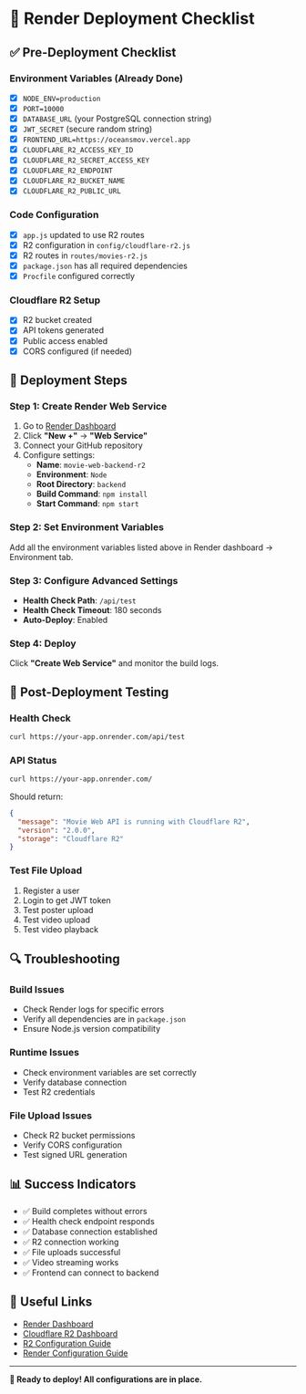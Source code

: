 # 🚀 Render Deployment Checklist

## ✅ Pre-Deployment Checklist

### **Environment Variables (Already Done)**
- [x] `NODE_ENV=production`
- [x] `PORT=10000`
- [x] `DATABASE_URL` (your PostgreSQL connection string)
- [x] `JWT_SECRET` (secure random string)
- [x] `FRONTEND_URL=https://oceansmov.vercel.app`
- [x] `CLOUDFLARE_R2_ACCESS_KEY_ID`
- [x] `CLOUDFLARE_R2_SECRET_ACCESS_KEY`
- [x] `CLOUDFLARE_R2_ENDPOINT`
- [x] `CLOUDFLARE_R2_BUCKET_NAME`
- [x] `CLOUDFLARE_R2_PUBLIC_URL`

### **Code Configuration**
- [x] `app.js` updated to use R2 routes
- [x] R2 configuration in `config/cloudflare-r2.js`
- [x] R2 routes in `routes/movies-r2.js`
- [x] `package.json` has all required dependencies
- [x] `Procfile` configured correctly

### **Cloudflare R2 Setup**
- [x] R2 bucket created
- [x] API tokens generated
- [x] Public access enabled
- [x] CORS configured (if needed)

## 🚀 Deployment Steps

### **Step 1: Create Render Web Service**
1. Go to [Render Dashboard](https://dashboard.render.com)
2. Click **"New +"** → **"Web Service"**
3. Connect your GitHub repository
4. Configure settings:
   - **Name**: `movie-web-backend-r2`
   - **Environment**: `Node`
   - **Root Directory**: `backend`
   - **Build Command**: `npm install`
   - **Start Command**: `npm start`

### **Step 2: Set Environment Variables**
Add all the environment variables listed above in Render dashboard → Environment tab.

### **Step 3: Configure Advanced Settings**
- **Health Check Path**: `/api/test`
- **Health Check Timeout**: 180 seconds
- **Auto-Deploy**: Enabled

### **Step 4: Deploy**
Click **"Create Web Service"** and monitor the build logs.

## 🧪 Post-Deployment Testing

### **Health Check**
```bash
curl https://your-app.onrender.com/api/test
```

### **API Status**
```bash
curl https://your-app.onrender.com/
```

Should return:
```json
{
  "message": "Movie Web API is running with Cloudflare R2",
  "version": "2.0.0",
  "storage": "Cloudflare R2"
}
```

### **Test File Upload**
1. Register a user
2. Login to get JWT token
3. Test poster upload
4. Test video upload
5. Test video playback

## 🔍 Troubleshooting

### **Build Issues**
- Check Render logs for specific errors
- Verify all dependencies are in `package.json`
- Ensure Node.js version compatibility

### **Runtime Issues**
- Check environment variables are set correctly
- Verify database connection
- Test R2 credentials

### **File Upload Issues**
- Check R2 bucket permissions
- Verify CORS configuration
- Test signed URL generation

## 📊 Success Indicators

- ✅ Build completes without errors
- ✅ Health check endpoint responds
- ✅ Database connection established
- ✅ R2 connection working
- ✅ File uploads successful
- ✅ Video streaming works
- ✅ Frontend can connect to backend

## 🔗 Useful Links

- [Render Dashboard](https://dashboard.render.com)
- [Cloudflare R2 Dashboard](https://dash.cloudflare.com)
- [R2 Configuration Guide](R2_CONFIGURATION_GUIDE.md)
- [Render Configuration Guide](RENDER_R2_CONFIGURATION.md)

---

**🎉 Ready to deploy! All configurations are in place.** 